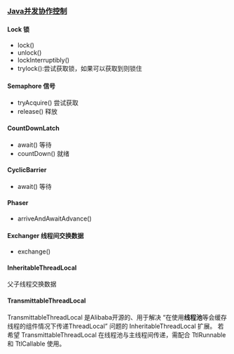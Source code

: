 ### [Java并发协作控制](https://www.icourse163.org/learn/ECNU-1003718005?tid=1206788218#/learn/content?type=detail&id=1211641400&cid=1214440897)
 
#### Lock 锁
 - lock()
 - unlock()
 - lockInterruptibly()
 - trylock():尝试获取锁，如果可以获取到则锁住
 

#### Semaphore  信号
 - tryAcquire() 尝试获取
 - release() 释放
 
#### CountDownLatch  
 - await() 等待
 - countDown() 就绪                

#### CyclicBarrier
 - await() 等待

#### Phaser
 - arriveAndAwaitAdvance()

#### Exchanger 线程间交换数据
 - exchange()


#### InheritableThreadLocal 
父子线程交换数据

#### TransmittableThreadLocal 
TransmittableThreadLocal 是Alibaba开源的、用于解决 “在使用**线程池**等会缓存线程的组件情况下传递ThreadLocal” 问题的 InheritableThreadLocal 扩展。
若希望 TransmittableThreadLocal 在线程池与主线程间传递，需配合 TtlRunnable 和 TtlCallable 使用。


